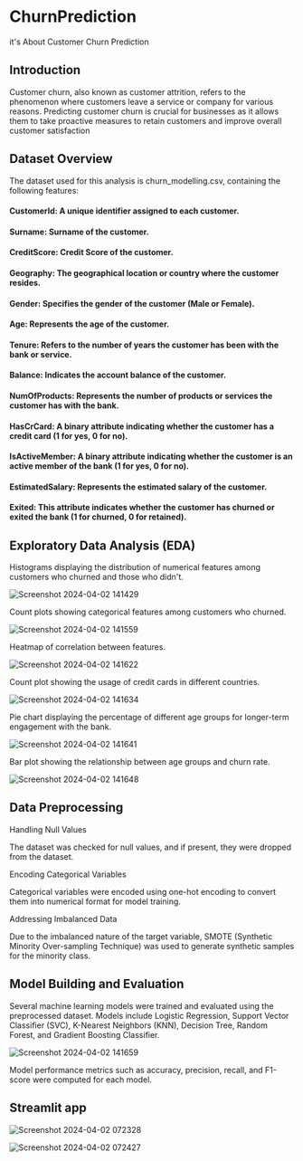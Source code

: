 # ChurnPrediction
it's About Customer Churn Prediction
## Introduction
Customer churn, also known as customer attrition, refers to the phenomenon where customers leave a service or company for various reasons. Predicting customer churn is crucial for businesses as it allows them to take proactive measures to retain customers and improve overall customer satisfaction

## Dataset Overview

The dataset used for this analysis is churn_modelling.csv, containing the following features:

#### CustomerId: A unique identifier assigned to each customer.
#### Surname: Surname of the customer.
#### CreditScore: Credit Score of the customer.
#### Geography: The geographical location or country where the customer resides.
#### Gender: Specifies the gender of the customer (Male or Female).
#### Age: Represents the age of the customer.
#### Tenure: Refers to the number of years the customer has been with the bank or service.
#### Balance: Indicates the account balance of the customer.
#### NumOfProducts: Represents the number of products or services the customer has with the bank.
#### HasCrCard: A binary attribute indicating whether the customer has a credit card (1 for yes, 0 for no).
#### IsActiveMember: A binary attribute indicating whether the customer is an active member of the bank (1 for yes, 0 for no).
#### EstimatedSalary: Represents the estimated salary of the customer.
#### Exited: This attribute indicates whether the customer has churned or exited the bank (1 for churned, 0 for retained).

## Exploratory Data Analysis (EDA)

Histograms displaying the distribution of numerical features among customers who churned and those who didn't.

![Screenshot 2024-04-02 141429](https://github.com/Ravish54/ChurnPrediction/assets/127392207/93793330-444a-413e-93cb-73887d473b56)

Count plots showing categorical features among customers who churned.

![Screenshot 2024-04-02 141559](https://github.com/Ravish54/ChurnPrediction/assets/127392207/ef8233b4-4a62-4048-8e23-b227784bbd63)


Heatmap of correlation between features.

![Screenshot 2024-04-02 141622](https://github.com/Ravish54/ChurnPrediction/assets/127392207/b93e78de-1e40-4a7f-9452-31a7997b90a8)

Count plot showing the usage of credit cards in different countries.

![Screenshot 2024-04-02 141634](https://github.com/Ravish54/ChurnPrediction/assets/127392207/805c804b-4999-46fb-976b-084b9e7dd2d1)

Pie chart displaying the percentage of different age groups for longer-term engagement with the bank.

![Screenshot 2024-04-02 141641](https://github.com/Ravish54/ChurnPrediction/assets/127392207/4a02a065-deda-43d3-a0da-9c881a2582b4)


Bar plot showing the relationship between age groups and churn rate.

![Screenshot 2024-04-02 141648](https://github.com/Ravish54/ChurnPrediction/assets/127392207/2ca7ee42-0e45-4934-844a-8de175498191)




## Data Preprocessing
Handling Null Values

The dataset was checked for null values, and if present, they were dropped from the dataset.

Encoding Categorical Variables

Categorical variables were encoded using one-hot encoding to convert them into numerical format for model training.

Addressing Imbalanced Data

Due to the imbalanced nature of the target variable, SMOTE (Synthetic Minority Over-sampling Technique) was used to generate synthetic samples for the minority class.

## Model Building and Evaluation

Several machine learning models were trained and evaluated using the preprocessed dataset. Models include Logistic Regression, Support Vector Classifier (SVC), K-Nearest Neighbors (KNN), Decision Tree, Random Forest, and Gradient Boosting Classifier.


![Screenshot 2024-04-02 141659](https://github.com/Ravish54/ChurnPrediction/assets/127392207/46aac749-efd5-469e-bb09-1b20f4d9670c)

Model performance metrics such as accuracy, precision, recall, and F1-score were computed for each model.



## Streamlit app


![Screenshot 2024-04-02 072328](https://github.com/Ravish54/ChurnPrediction/assets/127392207/f3b0fee3-32d2-4f97-a343-7dbbab40265e)

![Screenshot 2024-04-02 072427](https://github.com/Ravish54/ChurnPrediction/assets/127392207/73ce7c58-64cd-4ccf-96e2-be43159c7f39)

